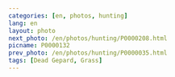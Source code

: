 ```yaml
---
categories: [en, photos, hunting]
lang: en
layout: photo
next_photo: /en/photos/hunting/P0000208.html
picname: P0000132
prev_photo: /en/photos/hunting/P0000035.html
tags: [Dead Gepard, Grass]
---
```


